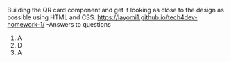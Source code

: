 Building the QR card component and get it looking as close to the design as possible using HTML and CSS. 
https://layomi1.github.io/tech4dev-homework-1/
-Answers to questions
1. A
2. D
3. A
